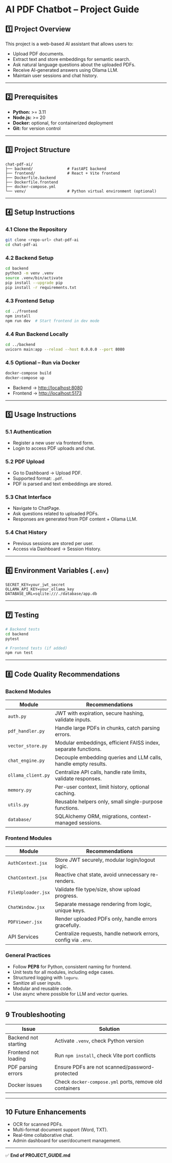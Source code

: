 
# **AI PDF Chatbot – Project Guide**

## **1️⃣ Project Overview**

This project is a web-based AI assistant that allows users to:

* Upload PDF documents.
* Extract text and store embeddings for semantic search.
* Ask natural language questions about the uploaded PDFs.
* Receive AI-generated answers using Ollama LLM.
* Maintain user sessions and chat history.

---

## **2️⃣ Prerequisites**

* **Python:** >= 3.11
* **Node.js:** >= 20
* **Docker:** optional, for containerized deployment
* **Git:** for version control

---

## **3️⃣ Project Structure**

```
chat-pdf-ai/
├── backend/               # FastAPI backend
├── frontend/              # React + Vite frontend
├── Dockerfile.backend
├── Dockerfile.frontend
├── docker-compose.yml
└── venv/                  # Python virtual environment (optional)
```

---

## **4️⃣ Setup Instructions**

### 4.1 Clone the Repository

```bash
git clone <repo-url> chat-pdf-ai
cd chat-pdf-ai
```

### 4.2 Backend Setup

```bash
cd backend
python3 -m venv .venv
source .venv/bin/activate
pip install --upgrade pip
pip install -r requirements.txt
```

### 4.3 Frontend Setup

```bash
cd ../frontend
npm install
npm run dev  # Start frontend in dev mode
```

### 4.4 Run Backend Locally

```bash
cd ../backend
uvicorn main:app --reload --host 0.0.0.0 --port 8080
```

### 4.5 Optional – Run via Docker

```bash
docker-compose build
docker-compose up
```

* Backend → [http://localhost:8080](http://localhost:8080)
* Frontend → [http://localhost:5173](http://localhost:5173)

---

## **5️⃣ Usage Instructions**

### 5.1 Authentication

* Register a new user via frontend form.
* Login to access PDF uploads and chat.

### 5.2 PDF Upload

* Go to Dashboard → Upload PDF.
* Supported format: `.pdf`.
* PDF is parsed and text embeddings are stored.

### 5.3 Chat Interface

* Navigate to ChatPage.
* Ask questions related to uploaded PDFs.
* Responses are generated from PDF content + Ollama LLM.

### 5.4 Chat History

* Previous sessions are stored per user.
* Access via Dashboard → Session History.

---

## **6️⃣ Environment Variables (`.env`)**

```env
SECRET_KEY=your_jwt_secret
OLLAMA_API_KEY=your_ollama_key
DATABASE_URL=sqlite:///./database/app.db
```

---

## **7️⃣ Testing**

```bash
# Backend tests
cd backend
pytest

# Frontend tests (if added)
npm run test
```

---

## **8️⃣ Code Quality Recommendations**

### Backend Modules

| Module             | Recommendations                                                 |
| ------------------ | --------------------------------------------------------------- |
| `auth.py`          | JWT with expiration, secure hashing, validate inputs.           |
| `pdf_handler.py`   | Handle large PDFs in chunks, catch parsing errors.              |
| `vector_store.py`  | Modular embeddings, efficient FAISS index, separate functions.  |
| `chat_engine.py`   | Decouple embedding queries and LLM calls, handle empty results. |
| `ollama_client.py` | Centralize API calls, handle rate limits, validate responses.   |
| `memory.py`        | Per-user context, limit history, optional caching.              |
| `utils.py`         | Reusable helpers only, small single-purpose functions.          |
| `database/`        | SQLAlchemy ORM, migrations, context-managed sessions.           |

### Frontend Modules

| Module             | Recommendations                                                |
| ------------------ | -------------------------------------------------------------- |
| `AuthContext.jsx`  | Store JWT securely, modular login/logout logic.                |
| `ChatContext.jsx`  | Reactive chat state, avoid unnecessary re-renders.             |
| `FileUploader.jsx` | Validate file type/size, show upload progress.                 |
| `ChatWindow.jsx`   | Separate message rendering from logic, unique keys.            |
| `PDFViewer.jsx`    | Render uploaded PDFs only, handle errors gracefully.           |
| API Services       | Centralize requests, handle network errors, config via `.env`. |

### General Practices

* Follow **PEP8** for Python, consistent naming for frontend.
* Unit tests for all modules, including edge cases.
* Structured logging with `loguru`.
* Sanitize all user inputs.
* Modular and reusable code.
* Use async where possible for LLM and vector queries.

---
## **9 Troubleshooting**

| Issue                | Solution                                                |
| -------------------- | ------------------------------------------------------- |
| Backend not starting | Activate `.venv`, check Python version                  |
| Frontend not loading | Run `npm install`, check Vite port conflicts            |
| PDF parsing errors   | Ensure PDFs are not scanned/password-protected          |
| Docker issues        | Check `docker-compose.yml` ports, remove old containers |

---

## **10 Future Enhancements**

* OCR for scanned PDFs.
* Multi-format document support (Word, TXT).
* Real-time collaborative chat.
* Admin dashboard for user/document management.

---

✅ **End of PROJECT\_GUIDE.md**
